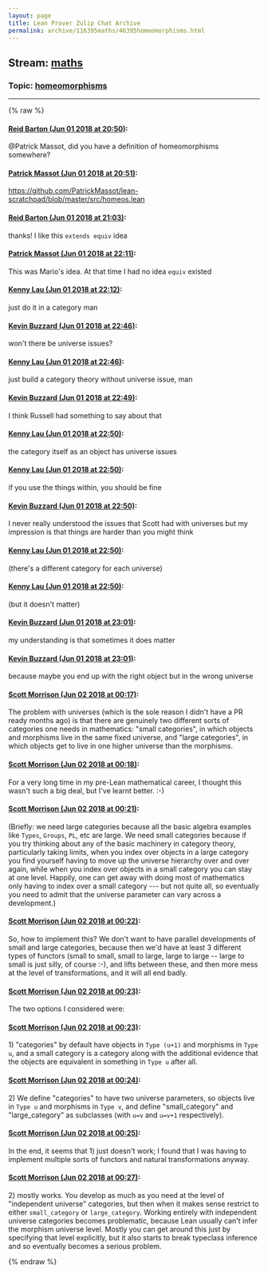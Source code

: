 ```yaml
---
layout: page
title: Lean Prover Zulip Chat Archive 
permalink: archive/116395maths/46395homeomorphisms.html
---
```


## Stream: [maths](index.html)
### Topic: [homeomorphisms](46395homeomorphisms.html)

---


{% raw %}
#### [ Reid Barton (Jun 01 2018 at 20:50)](https://leanprover.zulipchat.com/#narrow/stream/116395-maths/topic/homeomorphisms/near/127431536):
<p><span class="user-mention" data-user-id="110031">@Patrick Massot</span>, did you have a definition of homeomorphisms somewhere?</p>

#### [ Patrick Massot (Jun 01 2018 at 20:51)](https://leanprover.zulipchat.com/#narrow/stream/116395-maths/topic/homeomorphisms/near/127431596):
<p><a href="https://github.com/PatrickMassot/lean-scratchpad/blob/master/src/homeos.lean" target="_blank" title="https://github.com/PatrickMassot/lean-scratchpad/blob/master/src/homeos.lean">https://github.com/PatrickMassot/lean-scratchpad/blob/master/src/homeos.lean</a></p>

#### [ Reid Barton (Jun 01 2018 at 21:03)](https://leanprover.zulipchat.com/#narrow/stream/116395-maths/topic/homeomorphisms/near/127432191):
<p>thanks! I like this <code>extends equiv</code> idea</p>

#### [ Patrick Massot (Jun 01 2018 at 22:11)](https://leanprover.zulipchat.com/#narrow/stream/116395-maths/topic/homeomorphisms/near/127435414):
<p>This was Mario's idea. At that time I had no idea <code>equiv</code> existed</p>

#### [ Kenny Lau (Jun 01 2018 at 22:12)](https://leanprover.zulipchat.com/#narrow/stream/116395-maths/topic/homeomorphisms/near/127435457):
<p>just do it in a category man</p>

#### [ Kevin Buzzard (Jun 01 2018 at 22:46)](https://leanprover.zulipchat.com/#narrow/stream/116395-maths/topic/homeomorphisms/near/127437006):
<p>won't there be universe issues?</p>

#### [ Kenny Lau (Jun 01 2018 at 22:46)](https://leanprover.zulipchat.com/#narrow/stream/116395-maths/topic/homeomorphisms/near/127437010):
<p>just build a category theory without universe issue, man</p>

#### [ Kevin Buzzard (Jun 01 2018 at 22:49)](https://leanprover.zulipchat.com/#narrow/stream/116395-maths/topic/homeomorphisms/near/127437112):
<p>I think Russell had something to say about that</p>

#### [ Kenny Lau (Jun 01 2018 at 22:50)](https://leanprover.zulipchat.com/#narrow/stream/116395-maths/topic/homeomorphisms/near/127437168):
<p>the category itself as an object has universe issues</p>

#### [ Kenny Lau (Jun 01 2018 at 22:50)](https://leanprover.zulipchat.com/#narrow/stream/116395-maths/topic/homeomorphisms/near/127437170):
<p>if you use the things within, you should be fine</p>

#### [ Kevin Buzzard (Jun 01 2018 at 22:50)](https://leanprover.zulipchat.com/#narrow/stream/116395-maths/topic/homeomorphisms/near/127437171):
<p>I never really understood the issues that Scott had with universes but my impression is that things are harder than you might think</p>

#### [ Kenny Lau (Jun 01 2018 at 22:50)](https://leanprover.zulipchat.com/#narrow/stream/116395-maths/topic/homeomorphisms/near/127437173):
<p>(there's a different category for each universe)</p>

#### [ Kenny Lau (Jun 01 2018 at 22:50)](https://leanprover.zulipchat.com/#narrow/stream/116395-maths/topic/homeomorphisms/near/127437175):
<p>(but it doesn't matter)</p>

#### [ Kevin Buzzard (Jun 01 2018 at 23:01)](https://leanprover.zulipchat.com/#narrow/stream/116395-maths/topic/homeomorphisms/near/127437712):
<p>my understanding is that sometimes it does matter</p>

#### [ Kevin Buzzard (Jun 01 2018 at 23:01)](https://leanprover.zulipchat.com/#narrow/stream/116395-maths/topic/homeomorphisms/near/127437718):
<p>because maybe you end up with the right object but in the wrong universe</p>

#### [ Scott Morrison (Jun 02 2018 at 00:17)](https://leanprover.zulipchat.com/#narrow/stream/116395-maths/topic/homeomorphisms/near/127440872):
<p>The problem with universes (which is the sole reason I didn't have a PR ready months ago) is that there are genuinely two different sorts of categories one needs in mathematics: "small categories", in which objects and morphisms live in the same fixed universe, and "large categories", in which objects get to live in one higher universe than the morphisms.</p>

#### [ Scott Morrison (Jun 02 2018 at 00:18)](https://leanprover.zulipchat.com/#narrow/stream/116395-maths/topic/homeomorphisms/near/127440923):
<p>For a very long time in my pre-Lean mathematical career, I thought this wasn't such a big deal, but I've learnt better. :-)</p>

#### [ Scott Morrison (Jun 02 2018 at 00:21)](https://leanprover.zulipchat.com/#narrow/stream/116395-maths/topic/homeomorphisms/near/127441044):
<p>(Briefly: we need large categories because all the basic algebra examples like <code>Types</code>, <code>Groups</code>, <code>PL</code>, etc are large. We need small categories because if you try thinking about any of the basic machinery in category theory, particularly taking limits, when you index over objects in a large category you find yourself having to move up the universe hierarchy over and over again, while when you index over objects in a small category you can stay at one level. Happily, one can get away with doing most of mathematics only having to index over a small category --- but not quite all, so eventually you need to admit that the universe parameter can vary across a development.)</p>

#### [ Scott Morrison (Jun 02 2018 at 00:22)](https://leanprover.zulipchat.com/#narrow/stream/116395-maths/topic/homeomorphisms/near/127441103):
<p>So, how to implement this? We don't want to have parallel developments of small and large categories, because then we'd have at least 3 different types of functors (small to small, small to large, large to large -- large to small is just silly, of course :-), and lifts between these, and then more mess at the level of transformations, and it will all end badly.</p>

#### [ Scott Morrison (Jun 02 2018 at 00:23)](https://leanprover.zulipchat.com/#narrow/stream/116395-maths/topic/homeomorphisms/near/127441107):
<p>The two options I considered were:</p>

#### [ Scott Morrison (Jun 02 2018 at 00:23)](https://leanprover.zulipchat.com/#narrow/stream/116395-maths/topic/homeomorphisms/near/127441133):
<p>1) "categories" by default have objects in <code>Type (u+1)</code> and morphisms in <code>Type u</code>, and a small category is a category along with the additional evidence that the objects are equivalent in something in <code>Type u</code> after all.</p>

#### [ Scott Morrison (Jun 02 2018 at 00:24)](https://leanprover.zulipchat.com/#narrow/stream/116395-maths/topic/homeomorphisms/near/127441186):
<p>2) We define "categories" to have two universe parameters, so objects live in <code>Type u</code> and morphisms in <code>Type v</code>, and define "small_category" and "large_category" as subclasses (with <code>u=v</code> and <code>u=v+1</code> respectively).</p>

#### [ Scott Morrison (Jun 02 2018 at 00:25)](https://leanprover.zulipchat.com/#narrow/stream/116395-maths/topic/homeomorphisms/near/127441203):
<p>In the end, it seems that 1) just doesn't work; I found that I was having to implement multiple sorts of functors and natural transformations anyway.</p>

#### [ Scott Morrison (Jun 02 2018 at 00:27)](https://leanprover.zulipchat.com/#narrow/stream/116395-maths/topic/homeomorphisms/near/127441301):
<p>2) mostly works. You develop as much as you need at the level of "independent universe" categories, but then when it makes sense restrict to either <code>small_category</code> or <code>large_category</code>. Working entirely with independent universe categories becomes problematic, because Lean usually can't infer the morphism universe level. Mostly you can get around this just by specifying that level explicitly, but it also starts to break typeclass inference and so eventually becomes a serious problem.</p>


{% endraw %}
